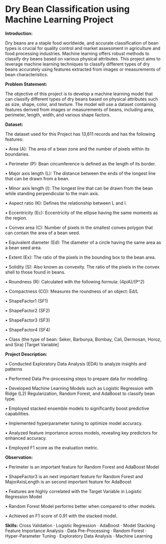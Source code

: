 # Dry Bean Classification using Machine Learning Project

**Introduction:**

Dry beans are a staple food worldwide, and accurate classification of bean types is crucial for quality control and market assessment in agriculture and food processing industries. Machine learning offers robust methods to classify dry beans based on various physical attributes. This project aims to leverage machine learning techniques to classify different types of dry beans accurately using features extracted from images or measurements of bean characteristics.

**Problem Statement:**

The objective of this project is to develop a machine learning model that can classify different types of dry beans based on physical attributes such as size, shape, color, and texture. The model will use a dataset containing features derived from images or measurements of beans, including area, perimeter, length, width, and various shape factors. 

**Dataset:**

The dataset used for this Project has 13,611 records and has the following features:

•	Area (A): The area of a bean zone and the number of pixels within its boundaries.

•	Perimeter (P): Bean circumference is defined as the length of its border.

•	Major axis length (L): The distance between the ends of the longest line that can be drawn from a bean.

•	Minor axis length (l): The longest line that can be drawn from the bean while standing perpendicular to the main axis.

•	Aspect ratio (K): Defines the relationship between L and l.

•	Eccentricity (Ec): Eccentricity of the ellipse having the same moments as the region.

•	Convex area (C): Number of pixels in the smallest convex polygon that can contain the area of a bean seed.

•	Equivalent diameter (Ed): The diameter of a circle having the same area as a bean seed area.

•	Extent (Ex): The ratio of the pixels in the bounding box to the bean area.

•	Solidity (S): Also known as convexity. The ratio of the pixels in the convex shell to those found in beans.

•	Roundness (R): Calculated with the following formula: (4piA)/(P^2)

•	Compactness (CO): Measures the roundness of an object: Ed/L

•	ShapeFactor1 (SF1)

•	ShapeFactor2 (SF2)

•	ShapeFactor3 (SF3)

•	ShapeFactor4 (SF4)

•	Class (the type of bean: Seker, Barbunya, Bombay, Cali, Dermosan, Horoz, and Sira) [Target Variable]

**Project Description:**

• Conducted Exploratory Data Analysis (EDA) to analyze insights and patterns

• Performed Data Pre-processing steps to prepare data for modelling.

• Developed Machine Learning Models such as Logistic Regression with Ridge (L2) Regularization, Random Forest, and AdaBoost to classify bean type.

• Employed stacked ensemble models to significantly boost predictive capabilities.

• Implemented hyperparameter tuning to optimize model accuracy.

• Analyzed feature importance across models, revealing key predictors for enhanced accuracy.

• Employed F1 score as the evaluation metric.

**Observation:**

• Perimeter is an important feature for Random Forest and AdaBoost Model

• ShapeFactor3 is an next important feature for Random Forest and MajorAxisLength is an second important feature for AdaBoost

• Features are highly correlated with the Target Variable in Logistic Regression Model

• Random Forest Model performs better when compared to other models.

• Achieved an F1 score of 0.91 with the stacked model.

**Skills:** Cross Validation · Logistic Regression · AdaBoost · Model Stacking · Feature Importance Analysis · Data Pre-Processing · Random Forest · Hyper-Parameter Tuning · Exploratory Data Analysis · Machine Learning
